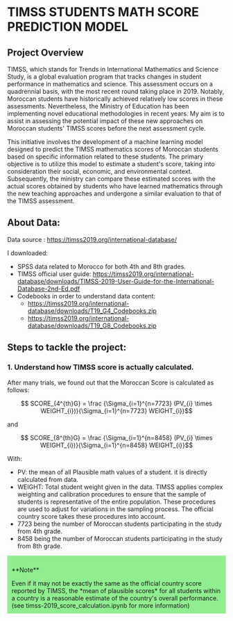 # TIMSS STUDENTS MATH SCORE PREDICTION MODEL
## Project Overview

TIMSS, which stands for Trends in International Mathematics and Science Study, is a global evaluation program that tracks changes in student performance in mathematics and science. This assessment occurs on a quadrennial basis, with the most recent round taking place in 2019. Notably, Moroccan students have historically achieved relatively low scores in these assessments. Nevertheless, the Ministry of Education has been implementing novel educational methodologies in recent years. My aim is to assist in assessing the potential impact of these new approaches on Moroccan students' TIMSS scores before the next assessment cycle.

This initiative involves the development of a machine learning model designed to predict the TIMSS mathematics scores of Moroccan students based on specific information related to these students. The primary objective is to utilize this model to estimate a student's score, taking into consideration their social, economic, and environmental context. Subsequently, the ministry can compare these estimated scores with the actual scores obtained by students who have learned mathematics through the new teaching approaches and undergone a similar evaluation to that of the TIMSS assessment.

## About Data:
Data source : https://timss2019.org/international-database/ 

I downloaded: 
* SPSS data related to Morocco for both 4th and 8th grades.
* TIMSS official user guide: https://timss2019.org/international-database/downloads/TIMSS-2019-User-Guide-for-the-International-Database-2nd-Ed.pdf 
* Codebooks in order to understand data content:
    * https://timss2019.org/international-database/downloads/T19_G4_Codebooks.zip
    * https://timss2019.org/international-database/downloads/T19_G8_Codebooks.zip

## Steps to tackle the project:
### 1. Understand how TIMSS score is actually calculated.
After many trials, we found out that the Moroccan Score is calculated as follows:

$$ SCORE_{4^{th}G} = \frac {\Sigma_{i=1}^{n=7723} (PV_{i} \times WEIGHT_{i})}{\Sigma_{i=1}^{n=7723}  WEIGHT_{i}}$$  

and 

$$ SCORE_{8^{th}G} = \frac {\Sigma_{i=1}^{n=8458} (PV_{i} \times WEIGHT_{i})}{\Sigma_{i=1}^{n=8458}  WEIGHT_{i}}$$ 

With:
* PV: the mean of all Plausible math values of a student. it is directly calculated from data.
* WEIGHT: Total student weight given in the data. TIMSS applies complex weighting and calibration procedures to ensure that the sample of students is representative of the entire population. These procedures are used to adjust for variations in the sampling process. The official country score takes these procedures into account.
* 7723 being the number of Moroccan students participating in the study from 4th grade.
* 8458 being the number of Moroccan students participating in the study from 8th grade.

<div class="admonition note" name="html-admonition" style="background: lightgreen; padding: 10px">
<p class="title">**Note**</p>
Even if it may not be exactly the same as the official country score reported by TIMSS, the *mean of plausible scores* for all students within a country is a reasonable estimate of the country's overall performance. (see timss-2019_score_calculation.ipynb for more information)
</div>
